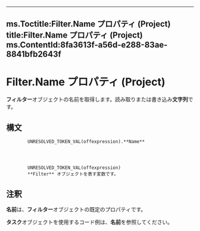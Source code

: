 

---
ms.Toctitle:Filter.Name プロパティ (Project)
title:Filter.Name プロパティ (Project)
ms.ContentId:8fa3613f-a56d-e288-83ae-8841bfb2643f
---
# Filter.Name プロパティ (Project)




**フィルター**オブジェクトの名前を取得します。読み取りまたは書き込み**文字列**です。

## 構文

            UNRESOLVED_TOKEN_VAL(offexpression).**Name**




            UNRESOLVED_TOKEN_VAL(offexpression)
            **Filter** オブジェクトを表す変数です。



## 注釈
**名前**は、**フィルター**オブジェクトの既定のプロパティです。



**タスク**オブジェクトを使用するコード例は、**名前**を参照してください。




